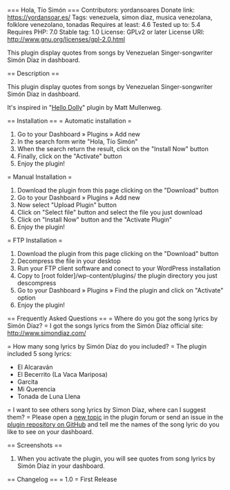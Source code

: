 === Hola, Tío Simón ===
Contributors: yordansoares
Donate link: https://yordansoar.es/
Tags: venezuela, simon diaz, musica venezolana, folklore venezolano, tonadas
Requires at least: 4.6
Tested up to: 5.4
Requires PHP: 7.0
Stable tag: 1.0
License: GPLv2 or later
License URI: http://www.gnu.org/licenses/gpl-2.0.html

This plugin display quotes from songs by Venezuelan Singer-songwriter Simón Díaz in dashboard. 

== Description ==

This plugin display quotes from songs by Venezuelan Singer-songwriter Simón Díaz in dashboard.

It's inspired in "[Hello Dolly](https://wordpress.org/plugins/hello-dolly/)" plugin by Matt Mullenweg.

== Installation ==
= Automatic installation =
1. Go to your Dashboard » Plugins » Add new
2. In the search form write "Hola, Tío Simón"
3. When the search return the result, click on the "Install Now" button
4. Finally, click on the "Activate" button
5. Enjoy the plugin!

= Manual Installation = 
1. Download the plugin from this page clicking on the "Download" button
2. Go to your Dashboard » Plugins » Add new
3. Now select "Upload Plugin" button
4. Click on "Select file" button and select the file you just download
5. Click on "Install Now" button and the "Activate Plugin"
6. Enjoy the plugin!

= FTP Installation =
1. Download the plugin from this page clicking on the "Download" button
2. Decompress the file in your desktop
3. Run your FTP client software and conect to your WordPress installation
4. Copy to [root folder]/wp-content/plugins/ the plugin directory you just descompress
5. Go to your Dashboard » Plugins » Find the plugin and click on "Activate" option
6. Enjoy the plugin!

== Frequently Asked Questions ==
= Where do you got the song lyrics by Simón Díaz? =
I got the songs lyrics from the Simón Díaz official site: http://www.simondiaz.com/

= How many song lyrics by Simón Díaz do you included? =
The plugin included 5 song lyrics:

* El Alcaraván
* El Becerrito (La Vaca Mariposa)
* Garcita
* Mi Querencia
* Tonada de Luna Llena

= I want to see others song lyrics by Simon Díaz, where can I suggest them? =
Please open a [new topic](https://wordpress.org/support/plugin/hola-tio-simon/) in the plugin forum or send an issue in the [plugin repository on GitHub](https://github.com/YordanSoares/hola-tio-simon) and tell me the names of the song lyric do you like to see on your dashboard.

== Screenshots ==
1. When you activate the plugin, you will see quotes from song lyrics by Simón Díaz in your dashboard.

== Changelog ==
= 1.0 =
First Release